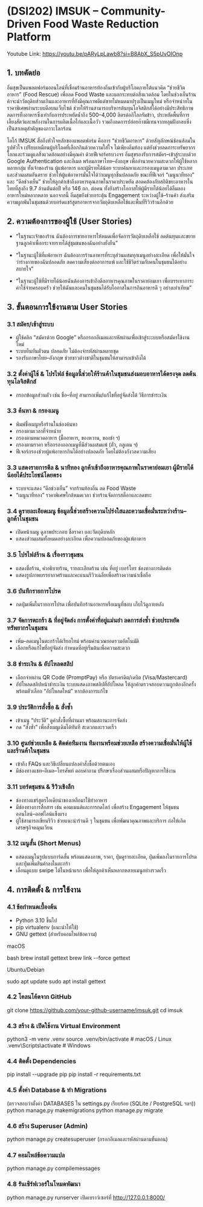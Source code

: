 # (DSI202) IMSUK – Community-Driven Food Waste Reduction Platform

Youtube Link: https://youtu.be/pARyLpLawb8?si=B8AbX_S5pUvOIOnp

## 1. บทคัดย่อ 

อิ่มสุขเป็นแพลตฟอร์มออนไลน์ที่เชื่อมร้านอาหารท้องถิ่นเข้ากับผู้บริโภคภายใต้แนวคิด “ช่วยชีวิตอาหาร” (Food Rescue) เพื่อลด Food Waste และผลกระทบต่อสิ่งแวดล้อม โดยในช่วงเย็นร้านค้าจะนำวัตถุดิบส่วนเกินและอาหารที่ยังมีคุณภาพดีแต่ขายไม่หมดมาปรุงเป็นเมนูใหม่ หรือจำหน่ายในราคาพิเศษผ่านระบบดีลบนเว็บไซต์ ช่วยให้ร้านสามารถบริหารต้นทุนโลจิสติกส์ได้อย่างมีประสิทธิภาพ ลดการทิ้งอาหารซึ่งเท่ากับการประหยัดน้ำถึง 500–4,000 ลิตรต่อกิโลกรัมข้าว, ประหยัดพื้นที่การเลี้ยงสัตว์และพลังงานในการผลิตเนื้อไก่และเนื้อวัว รวมถึงลดการปล่อยก๊าซมีเทนจากหลุมฝังกลบซึ่งเป็นสาเหตุสำคัญของภาวะโลกร้อน  

โลโก้ IMSUK สื่อถึงหัวใจหลักของแพลตฟอร์ม คือการ “ช่วยชีวิตอาหาร” ด้วยสัญลักษณ์ช้อนส้อมในรูปหัวใจ เปรียบเหมือนผู้บริโภคที่เลือกกินด้วยความใส่ใจ ไม่เพียงอิ่มท้อง แต่ยังช่วยลดภาระทรัพยากรโลกและร่วมดูแลสิ่งแวดล้อมอย่างมีคุณค่า ด้วยฟีเจอร์ครบวงจร อิ่มสุขรองรับการสมัคร–เข้าสู่ระบบด้วย Google Authentication และอีเมล พร้อมภาษาไทย–อังกฤษ เพื่ออำนวยความสะดวกให้ผู้ใช้หลากหลายกลุ่ม ทั้งเจ้าของร้าน ผู้แพ้อาหาร และผู้มีรายได้น้อย ระบบค้นหาและกรองเมนูตามเวลา ประเภท และส่วนผสมอันตราย ช่วยให้ผู้แพ้อาหารมั่นใจได้ว่าเมนูทุกชิ้นปลอดภัย ขณะที่ฟีเจอร์ “เมนูนาทีทอง” และ “ดีลช่วงเย็น” ช่วยให้ลูกค้าเข้าถึงอาหารคุณภาพในราคาประหยัด สอดคล้องกับสถิติขยะอาหารในไทยที่สูงถึง 9.7 ล้านตันต่อปี หรือ 146 กก. ต่อคน ทั้งยังสร้างโอกาสให้ผู้มีรายได้น้อยได้ลิ้มลองอาหารใหม่หลากหลาย นอกจากนี้ อิ่มสุขยังช่วยกระตุ้น Engagement ระหว่างผู้ใช้–ร้านค้า ส่งเสริมความผูกพันในชุมชนด้วยบอร์ดแชร์สูตรอาหารจากวัตถุดิบเหลือใช้และพื้นที่รีวิวร้านอีกด้วย

## 2. ความต้องการของผู้ใช้ (User Stories)

* “ในฐานะเจ้าของร้าน ฉันต้องการขายอาหารให้หมดเพื่อจัดการวัตถุดิบเหลือใช้ ลดต้นทุนและขยายฐานลูกค้าเพื่อกระจายรายได้สู่ชุมชนของฉันอย่างยั่งยืน”
* “ในฐานะผู้ใช้ที่แพ้อาหาร ฉันต้องการร้านอาหารที่ระบุส่วนผสมทุกเมนูอย่างละเอียด เพื่อให้มั่นใจว่าร่างกายของฉันปลอดภัย ลดความเสี่ยงต่ออาการแพ้ และใช้ชีวิตร่วมกับคนในชุมชนได้อย่างสบายใจ”

* “ในฐานะผู้ใช้ที่มีรายได้น้อยฉันต้องการเข้าถึงดีลอาหารคุณภาพในราคาย่อมเยา เพื่อบรรเทาภาระค่าใช้จ่ายครอบครัว ช่วยให้ฉันและคนในชุมชนได้รับโอกาสในการกินอาหารดี ๆ อย่างเท่าเทียม”

## 3. ขั้นตอนการใช้งานตาม User Stories

### 3.1 สมัคร/เข้าสู่ระบบ

* ผู้ใช้คลิก “สมัครด้วย Google” หรือกรอกอีเมลและรหัสผ่านเพื่อเข้าสู่ระะบบหรือสมัครใช้งานใหม่
* ระบบยืนยันตัวตน ปลอดภัย ไม่ต้องจำรหัสผ่านหลายชุด
* รองรับภาษาไทย–อังกฤษ ช่วยชาวต่างชาติในชุมชนให้สามารถเข้าถึงได้

### 3.2 ตั้งค่าผู้ใช้ & โปรไฟล์ ข้อมูลนี้ช่วยให้ร้านค้าในชุมชนส่งมอบอาหารได้ตรงจุด ลดต้นทุนโลจิสติกส์

* กรอกข้อมูลส่วนตัว เช่น ชื่อ–ที่อยู่ สามารถเพิ่ม/แก้ไขที่อยู่จัดส่งได้ วิธีการชำระเงิน

### 3.3 ค้นหา & กรองเมนู

* พิมพ์ชื่อเมนูหรือร้านในช่องค้นหา
* กรองตามเวลาที่จำหน่าย
* กรองตามหมวดอาหาร (มื้ออาหาร, ของหวาน, ของชำ ฯ)
* กรองตามราคา หรือกรองออกเมนูที่มีส่วนผสมแพ้ (ถั่ว, กลูเตน ฯ)
* ฟีเจอร์กรองช่วยผู้แพ้อาหารกินได้อย่างปลอดภัย โดยไม่ต้องกังวลความเสี่ยง

### 3.3 แสดงรายการดีล & นาทีทอง ลูกค้าเข้าถึงอาหารคุณภาพในราคาย่อมเยา ผู้มีรายได้น้อยได้ประโยชน์โดยตรง

* ระบบจะแสดง “ดีลช่วงเย็น” จากร้านท้องถิ่น ลด Food Waste
* “เมนูนาทีทอง” ราคาพิเศษใกล้หมดเวลา ช่วยร้านจัดการสต็อกและลดขยะ

### 3.4 ดูรายละเอียดเมนู ข้อมูลนี้ช่วยสร้างความโปร่งใสและความเชื่อมั่นระหว่างร้าน–ลูกค้าในชุมชน

* เปิดหน้าเมนู ดูภาพประกอบ ชื่อราคา และวัตถุดิบหลัก
* แสดงส่วนผสมทั้งหมดอย่างละเอียด เพื่อความปลอดภัยของผู้แพ้อาหาร

### 3.5 โปรไฟล์ร้าน & เรื่องราวชุมชน

* แสดงชื่อร้าน, คำอธิบายร้าน, รายละเอียดร้าน เช่น ที่อยู่ เบอร์โทร ช่องทางการติดต่อ
* แสดงรูปภาพบรรยากาศร้านและคะแนนรีวิวเฉลี่ยเพื่อสร้างความน่าเชื่อถือ

### 3.6 บันทึกรายการโปรด

* กดปุ่มเพิ่มในรายการโปรด เพื่อบันทึกร้านอาหารหรือเมนูที่ชอบ เก็บไว้ดูภายหลัง

### 3.7 จัดการตะกร้า & ที่อยู่จัดส่ง การตั้งค่าที่อยู่แม่นยำ ลดการส่งซ้ำ ช่วยประหยัดทรัพยากรในชุมชน

* เพิ่ม–ลดเมนูในตะกร้าได้เรียลไทม์ พร้อมคำนวณยอดรวมอัตโนมัติ
* เลือกหรือแก้ไขที่อยู่จัดส่ง กำหนดที่อยู่เริ่มต้นเพื่อความสะดวก

### 3.8 ชำระเงิน & อัปโหลดสลิป

* เลือกจ่ายผ่าน QR Code (PromptPay) หรือ บัตรเครดิต/เดบิต (Visa/Mastercard)
* อัปโหลดสลิปหน้าชำระเงิน ระบบแสดงภาพสลิปที่อัปโหลด ให้ลูกค้าตรวจสอบความถูกต้องอีกครั้ง พร้อมตัวเลือก “อัปโหลดใหม่” หากต้องการแก้ไข

### 3.9 ประวัติการสั่งซื้อ & สั่งซ้ำ

* เข้าเมนู “ประวัติ” ดูคำสั่งซื้อที่ผ่านมา พร้อมสถานะการจัดส่ง
* กด “สั่งซ้ำ” เพื่อสั่งเมนูเดิมได้ทันที สะดวกและรวดเร็ว

### 3.10 ศูนย์ช่วยเหลือ & ติดต่อทีมงาน ทีมงานพร้อมช่วยเหลือ สร้างความเชื่อมั่นให้ผู้ใช้และร้านค้าในชุมชน

* เข้าถึง FAQs และวิธีเปลี่ยนแปลงคำสั่งซื้อด้วยตนเอง
* มีช่องทางแชท–อีเมล–โทรศัพท์ ตอบคำถาม ปรึกษาเรื่องส่วนผสมหรือปัญหาการใช้งาน

### 3.11 บอร์ดชุมชน & รีวิวเชิงลึก

* ช่องทางแชร์สูตรไอเดียนำของเหลือมาใช้ทำอาหาร
* มีช่องทางการสื่อสาร เช่น คอมเมนต์และการกดไลก์ เพื่อสร้าง Engagement ให้ชุมชนออนไลน์–ออฟไลน์แข็งแรง
* ผู้ใช้สามารถเขียนรีวิว ช่วยแนะนำร้านดี ๆ ในชุมชน เพื่อพัฒนาคุณภาพและบริการ ก่อให้เกิดเศรษฐกิจหมุนเวียน

### 3.12 เมนูสั้น (Short Menus)

* แสดงเมนูในรูปแบบการ์ดสั้น พร้อมแสดงภาพ, ราคา, ปุ่มดูรายละเอียด, ปุ่มเพิ่มลงในรายการโปรดและปุ่มเพิ่มสินค้าลงในตะกร้า
* เลื่อนดูแบบ swipe ได้ในหน้าแรก เพื่อให้ลูกค้าเห็นหลากหลายเมนูอย่างรวดเร็ว

## 4. การติดตั้ง & การใช้งาน

### 4.1 ข้อกำหนดเบื้องต้น

* Python 3.10 ขึ้นไป
* pip virtualenv (แนะนำให้ใช้)
* GNU gettext (สำหรับคอมไพล์ข้อความ)

macOS

bash brew install gettext
brew link --force gettext 

Ubuntu/Debian

sudo apt update
sudo apt install gettext 

### 4.2 โคลนโค้ดจาก GitHub

git clone https://github.com/your-github-username/imsuk.git
cd imsuk

### 4.3 สร้าง & เปิดใช้งาน Virtual Environment

python3 -m venv .venv
source .venv/bin/activate    # macOS / Linux
.venv\Scripts\activate     # Windows

### 4.4 ติดตั้ง Dependencies

pip install --upgrade pip
pip install -r requirements.txt

### 4.5 ตั้งค่า Database & ทำ Migrations

(ตรวจสอบว่าตั้งค่า DATABASES ใน settings.py เรียบร้อย (SQLite / PostgreSQL ฯลฯ))
python manage.py makemigrations
python manage.py migrate

### 4.6 สร้าง Superuser (Admin)

python manage.py createsuperuser
(กรอกอีเมลและรหัสผ่านตามขั้นตอน)

### 4.7 คอมไพล์ข้อความแปล
python manage.py compilemessages

### 4.8 รันเซิร์ฟเวอร์ในโหมดพัฒนา
python manage.py runserver
เปิดเบราว์เซอร์ที่ http://127.0.0.1:8000/
